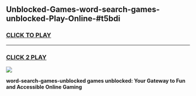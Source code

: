 
## Unblocked-Games-word-search-games-unblocked-Play-Online-#t5bdi
<h3>
<a href="https://premium.freeplayer.one?title=word-search-games-unblocked&ref=27F">CLICK TO PLAY</a></h3>
<hr>

<h3>
<a href="https://premium.freeplayer.one?title=word-search-games-unblocked&ref=27F">CLICK 2 PLAY</a>
  
</h3>

<a href="https://premium.freeplayer.one?title=word-search-games-unblocked&ref=27F"><img src="https://clearcache.store/games.png"></a>


**word-search-games-unblocked games unblocked: Your Gateway to Fun and Accessible Online Gaming**
